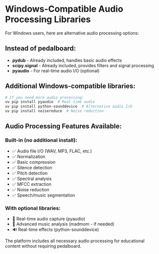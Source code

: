 # Windows-Compatible Audio Processing Libraries

For Windows users, here are alternative audio processing options:

## Instead of pedalboard:
- **pydub** - Already included, handles basic audio effects
- **scipy.signal** - Already included, provides filters and signal processing
- **pyaudio** - For real-time audio I/O (optional)

## Additional Windows-compatible libraries:
```bash
# If you need more audio processing:
uv pip install pyaudio  # Real-time audio
uv pip install python-sounddevice  # Alternative audio I/O
uv pip install noisereduce  # Noise reduction
```

## Audio Processing Features Available:

### Built-in (no additional install):
- ✅ Audio file I/O (WAV, MP3, FLAC, etc.)
- ✅ Normalization
- ✅ Basic compression
- ✅ Silence detection
- ✅ Pitch detection
- ✅ Spectral analysis
- ✅ MFCC extraction
- ✅ Noise reduction
- ✅ Speech/music segmentation

### With optional libraries:
- 🎤 Real-time audio capture (pyaudio)
- 🎵 Advanced music analysis (madmom - if needed)
- 🔊 Real-time effects (python-sounddevice)

The platform includes all necessary audio processing for educational content without requiring pedalboard.
